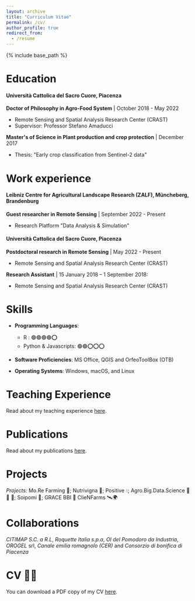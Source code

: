 ```yaml
---
layout: archive
title: "Curriculum Vitae"
permalink: /cv/
author_profile: true
redirect_from:
  - /resume
---
```


{% include base_path %}


Education
======
#### Università Cattolica del Sacro Cuore, Piacenza
**Doctor of Philosophy in Agro-Food System** | October 2018 - May 2022
  * Remote Sensing and Spatial Analysis Research Center (CRAST)
  * Supervisor: Professor Stefano Amaducci

**Master's of Science in Plant production and crop protection** | December 2017
  * Thesis: "Early crop classification from Sentinel-2 data"


Work experience
======
#### Leibniz Centre for Agricultural Landscape Research (ZALF), Müncheberg, Brandenburg
**Guest researcher in  Remote Sensing** | September 2022 - Present
  * Research Platform "Data Analysis & Simulation"
 
#### Università Cattolica del Sacro Cuore, Piacenza
**Postdoctoral research in  Remote Sensing** | May 2022 - Present
  * Remote Sensing and Spatial Analysis Research Center (CRAST)

**Research Assistant** | 15 January 2018 – 1 September 2018: 
  * Remote Sensing and Spatial Analysis Research Center (CRAST)


Skills
======

* **Programming Languages**:  
  * R :     🟢🟢🟢🟢⭕
  * Python & Javascripts: 🟢🟢⭕⭕⭕
 
* **Software Proficiencies**: MS Office, QGIS and OrfeoToolBox (OTB)
* **Operating Systems**: Windows, macOS, and Linux


Teaching Experience
======
Read about my teaching experience [here](/teaching).

Publications 
======
Read about my publications [here](/publications).


[//]: # (<iframe src="/files/CV_MicheleCroci.pdf" width="100%" height="500" frameborder="no" border="0" marginwidth="0" marginheight="0"></iframe>)


Projects
======
*Projects:* Mo.Re Farming 🚜; Nutrivigna 🍇; Positive 💧; Agro.Big.Data.Science 🥬🍐 🥝; Soipomi 🍅;  GRACE BBI 🌾 ClieNFarms 🛰️🌍
 

Collaborations
======
*CITIMAP S.C. a R.L*, *Roquette Italia s.p.a*, *OI del Pomodoro da Industria*, *OROGEL* srl, *Canale emilia romagnolo (CER)* and *Consorzio di bonifica di Piacenza* 
  

CV 👨‍💻
======
You can download a PDF copy of my CV [here](/files/CV_MicheleCroci.pdf).
